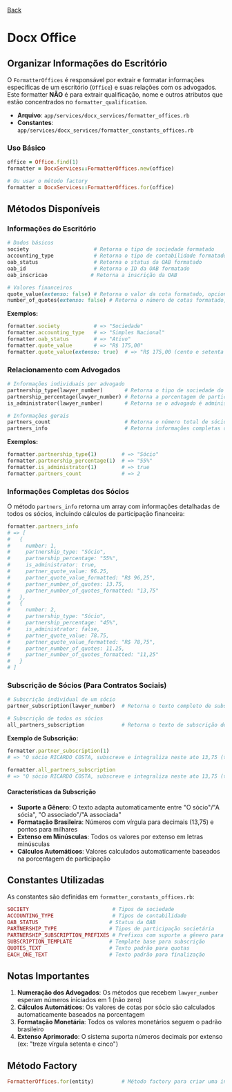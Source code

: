 [Back](../README.md)

# Docx Office

## Organizar Informações do Escritório

O `FormatterOffices` é responsável por extrair e formatar informações específicas de um escritório (`Office`) e suas relações com os advogados. Este formatter **NÃO** é para extrair qualificação, nome e outros atributos que estão concentrados no `formatter_qualification`.

- **Arquivo**: `app/services/docx_services/formatter_offices.rb`
- **Constantes**: `app/services/docx_services/formatter_constants_offices.rb`

### Uso Básico

```ruby
office = Office.find(1)
formatter = DocxServices::FormatterOffices.new(office)

# Ou usar o método factory
formatter = DocxServices::FormatterOffices.for(office)
```

## Métodos Disponíveis

### Informações do Escritório

```ruby
# Dados básicos
society                     # Retorna o tipo de sociedade formatado
accounting_type             # Retorna o tipo de contabilidade formatado
oab_status                  # Retorna o status da OAB formatado
oab_id                      # Retorna o ID da OAB formatado
oab_inscricao              # Retorna a inscrição da OAB

# Valores financeiros
quote_value(extenso: false) # Retorna o valor da cota formatado, opcionalmente por extenso
number_of_quotes(extenso: false) # Retorna o número de cotas formatado, opcionalmente por extenso
```

**Exemplos:**
```ruby
formatter.society           # => "Sociedade"
formatter.accounting_type   # => "Simples Nacional"
formatter.oab_status        # => "Ativo"
formatter.quote_value       # => "R$ 175,00"
formatter.quote_value(extenso: true)  # => "R$ 175,00 (cento e setenta e cinco reais)"
```

### Relacionamento com Advogados

```ruby
# Informações individuais por advogado
partnership_type(lawyer_number)       # Retorna o tipo de sociedade do advogado especificado
partnership_percentage(lawyer_number) # Retorna a porcentagem de participação do advogado
is_administrator(lawyer_number)       # Retorna se o advogado é administrador

# Informações gerais
partners_count                        # Retorna o número total de sócios
partners_info                         # Retorna informações completas de todos os sócios
```

**Exemplos:**
```ruby
formatter.partnership_type(1)        # => "Sócio"
formatter.partnership_percentage(1)  # => "55%"
formatter.is_administrator(1)        # => true
formatter.partners_count             # => 2
```

### Informações Completas dos Sócios

O método `partners_info` retorna um array com informações detalhadas de todos os sócios, incluindo cálculos de participação financeira:

```ruby
formatter.partners_info
# => [
#   {
#     number: 1,
#     partnership_type: "Sócio",
#     partnership_percentage: "55%",
#     is_administrator: true,
#     partner_quote_value: 96.25,
#     partner_quote_value_formatted: "R$ 96,25",
#     partner_number_of_quotes: 13.75,
#     partner_number_of_quotes_formatted: "13,75"
#   },
#   {
#     number: 2,
#     partnership_type: "Sócio",
#     partnership_percentage: "45%",
#     is_administrator: false,
#     partner_quote_value: 78.75,
#     partner_quote_value_formatted: "R$ 78,75",
#     partner_number_of_quotes: 11.25,
#     partner_number_of_quotes_formatted: "11,25"
#   }
# ]
```

### Subscrição de Sócios (Para Contratos Sociais)

```ruby
# Subscrição individual de um sócio
partner_subscription(lawyer_number)  # Retorna o texto completo de subscrição do sócio

# Subscrição de todos os sócios
all_partners_subscription            # Retorna o texto de subscrição de todos os sócios
```

**Exemplo de Subscrição:**
```ruby
formatter.partner_subscription(1)
# => "O sócio RICARDO COSTA, subscreve e integraliza neste ato 13,75 (treze vírgula setenta e cinco) quotas no valor de R$ 7,00 (sete reais) cada uma, perfazendo o total de R$ 96,25 (noventa e seis reais e vinte e cinco centavos)"

formatter.all_partners_subscription
# => "O sócio RICARDO COSTA, subscreve e integraliza neste ato 13,75 (treze vírgula setenta e cinco) quotas no valor de R$ 7,00 (sete reais) cada uma, perfazendo o total de R$ 96,25 (noventa e seis reais e vinte e cinco centavos); A sócia AMANDA RODRIGUES, subscreve e integraliza neste ato 11,25 (onze vírgula vinte e cinco) quotas no valor de R$ 7,00 (sete reais) cada uma, perfazendo o total de R$ 78,75 (setenta e oito reais e setenta e cinco centavos)"
```

#### Características da Subscrição

- **Suporte a Gênero**: O texto adapta automaticamente entre "O sócio"/"A sócia", "O associado"/"A associada"
- **Formatação Brasileira**: Números com vírgula para decimais (13,75) e pontos para milhares
- **Extenso em Minúsculas**: Todos os valores por extenso em letras minúsculas
- **Cálculos Automáticos**: Valores calculados automaticamente baseados na porcentagem de participação

## Constantes Utilizadas

As constantes são definidas em `formatter_constants_offices.rb`:

```ruby
SOCIETY                           # Tipos de sociedade
ACCOUNTING_TYPE                   # Tipos de contabilidade
OAB_STATUS                       # Status da OAB
PARTNERSHIP_TYPE                 # Tipos de participação societária
PARTNERSHIP_SUBSCRIPTION_PREFIXES # Prefixos com suporte a gênero para subscrição
SUBSCRIPTION_TEMPLATE            # Template base para subscrição
QUOTES_TEXT                      # Texto padrão para quotas
EACH_ONE_TEXT                    # Texto padrão para finalização
```

## Notas Importantes

1. **Numeração dos Advogados**: Os métodos que recebem `lawyer_number` esperam números iniciados em 1 (não zero)
2. **Cálculos Automáticos**: Os valores de cotas por sócio são calculados automaticamente baseados na porcentagem
3. **Formatação Monetária**: Todos os valores monetários seguem o padrão brasileiro
4. **Extenso Aprimorado**: O sistema suporta números decimais por extenso (ex: "treze vírgula setenta e cinco")

## Método Factory

```ruby
FormatterOffices.for(entity)         # Método factory para criar uma instância
```
